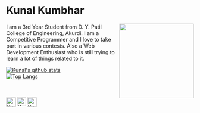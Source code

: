 <h1>Kunal Kumbhar</h1>
<img width = "200px" align="right" src = "https://github.com/mrfamouskk7/profile/blob/main/Images/1999636735animated-computer-gif4.gif">
<p>
  I am a 3rd Year Student from D. Y. Patil College of Engineering, Akurdi. I am a Competitive Programmer and I love to take part in various contests. Also a Web Development Enthusiast who is still trying to learn a lot of things related to it. 
</p>

[![Kunal's github stats](https://github-readme-stats.vercel.app/api?username=mrfamouskk7&theme=chartreuse-dark&show_icons=true)](https://github.com/anuraghazra/github-readme-stats)<br>
[![Top Langs](https://github-readme-stats.vercel.app/api/top-langs/?username=mrfamouskk7&theme=chartreuse-dark&show_icons=true)](https://github.com/anuraghazra/github-readme-stats)
<br><br><br>

  <a href="https://twitter.com/Hasaber8">
    <img align="left" alt="Kunal Kumbhar | Twitter" width="26px" src="https://github.com/TheDudeThatCode/TheDudeThatCode/blob/master/Assets/Twitter.svg" />
  </a>
  <a href="https://www.instagram.com/Hasaber8/">
    <img align="left" alt="Kunal Kumbhar | Instagram" width="24px" src="https://github.com/TheDudeThatCode/TheDudeThatCode/blob/master/Assets/Instagram.svg" />
  </a>
  <a href="mailto:rohanhasabe8@gmail.com">
    <img align="left" alt="Kunal Kumbhar | Gmail" width="26px" src="https://github.com/TheDudeThatCode/TheDudeThatCode/blob/master/Assets/Gmail.svg" />
  </a>
<br><br><br><br>
